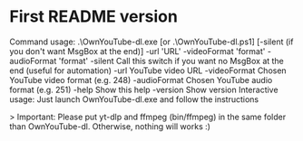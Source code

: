 # First README version

<p>
    Command usage: .\OwnYouTube-dl.exe [or .\OwnYouTube-dl.ps1] [-silent (if you don't want MsgBox at the end)] -url 'URL' -videoFormat 'format' -audioFormat 'format'
    -silent        Call this switch if you want no MsgBox at the end (useful for automation)
    -url           YouTube video URL
    -videoFormat   Chosen YouTube video format (e.g. 248)
    -audioFormat   Chosen YouTube audio format (e.g. 251)
    -help          Show this help
    -version       Show version
Interactive usage: Just launch OwnYouTube-dl.exe and follow the instructions
</p>
> Important: Please put yt-dlp and ffmpeg (bin/ffmpeg) in the same folder than OwnYouTube-dl. Otherwise, nothing will works :)
